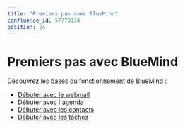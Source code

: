 ```yaml
---
title: "Premiers pas avec BlueMind"
confluence_id: 57770134
position: 24
---
```

# Premiers pas avec BlueMind


Découvrez les bases du fonctionnement de BlueMind :


- [Débuter avec le webmail](/Premiers_pas_avec_BlueMind/Débuter_avec_le_webmail/)
- [Débuter avec l'agenda](/Premiers_pas_avec_BlueMind/Débuter_avec_l_agenda/)
- [Débuter avec les contacts](/Premiers_pas_avec_BlueMind/Débuter_avec_les_contacts/)
- [Débuter avec les tâches](/Premiers_pas_avec_BlueMind/Débuter_avec_les_tâches/)


